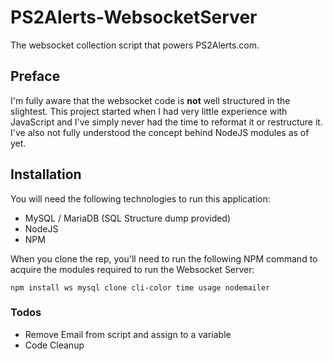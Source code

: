 # PS2Alerts-WebsocketServer
The websocket collection script that powers PS2Alerts.com.

## Preface

I'm fully aware that the websocket code is **not** well structured in the slightest. This project started when I had very little experience with JavaScript and I've simply never had the time to reformat it or restructure it. I've also not fully understood the concept behind NodeJS modules as of yet.

## Installation

You will need the following technologies to run this application:

* MySQL / MariaDB (SQL Structure dump provided)
* NodeJS
* NPM

When you clone the rep, you'll need to run the following NPM command to acquire the modules required to run the Websocket Server:

```
npm install ws mysql clone cli-color time usage nodemailer
```

### Todos

* Remove Email from script and assign to a variable
* Code Cleanup
